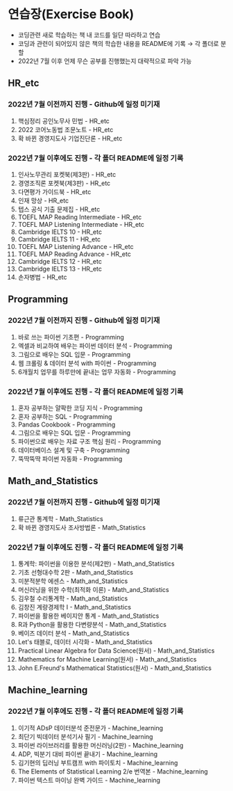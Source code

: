 # 연습장(Exercise Book)
- 코딩관련 새로 학습하는 책 내 코드를 일단 따라하고 연습
- 코딩과 관련이 되어있지 않은 책의 학습한 내용을 README에 기록 → 각 폴더로 분할
- 2022년 7월 이후 언제 무슨 공부를 진행했는지 대략적으로 파악 가능


## HR_etc
### 2022년 7월 이전까지 진행 - Github에 일정 미기재
1. 핵심정리 공인노무사 민법 - HR_etc
2. 2022 코어노동법 조문노트 - HR_etc
3. 확 바뀐 경영지도사 기업진단론 - HR_etc

### 2022년 7월 이후에도 진행 - 각 폴더 README에 일정 기록
1. 인사노무관리 포켓북(제3판) - HR_etc
2. 경영조직론 포켓북(제3판) - HR_etc
3. 다면평가 가이드북 - HR_etc
4. 인재 망상 - HR_etc
5. 텝스 공식 기출 문제집 - HR_etc
6. TOEFL MAP Reading Intermediate - HR_etc
7. TOEFL MAP Listening Intermediate - HR_etc
8. Cambridge IELTS 10 - HR_etc
9. Cambridge IELTS 11 - HR_etc
10. TOEFL MAP Listening Advance - HR_etc
11. TOEFL MAP Reading Advance - HR_etc
12. Cambridge IELTS 12 - HR_etc
13. Cambridge IELTS 13 - HR_etc
14. 손자병법 - HR_etc


## Programming
### 2022년 7월 이전까지 진행 - Github에 일정 미기재
1. 바로 쓰는 파이썬 기초편 - Programming
2. 엑셀과 비교하여 배우는 파이썬 데이터 분석 - Programming
3. 그림으로 배우는 SQL 입문 - Programming
4. 웹 크롤링 & 데이터 분석 with 파이썬 - Programming
5. 6개월치 업무를 하루만에 끝내는 업무 자동화 - Programming

### 2022년 7월 이후에도 진행 - 각 폴더 README에 일정 기록
1. 혼자 공부하는 얄팍한 코딩 지식 - Programming
2. 혼자 공부하는 SQL - Programming
3. Pandas Cookbook - Programming
4. 그림으로 배우는 SQL 입문 - Programming
5. 파이썬으로 배우는 자료 구조 핵심 원리 - Programming
6. 데이터베이스 설계 및 구축 - Programming
7. 뚝딱뚝딱 파이썬 자동화 - Programming


## Math_and_Statistics
### 2022년 7월 이전까지 진행 - Github에 일정 미기재
1. 류근관 통계학 - Math_Statistics
2. 확 바뀐 경영지도사 조사방법론 - Math_Statistics

### 2022년 7월 이후에도 진행 - 각 폴더 README에 일정 기록
1. 통계학: 파이썬을 이용한 분석(제2판) - Math_and_Statistics
2. 기초 선형대수학 2판 - Math_and_Statistics
3. 미분적분학 에센스 - Math_and_Statistics
4. 머신러닝을 위한 수학(최적화 이론) - Math_and_Statistics
5. 김우철 수리통계학 - Math_and_Statistics
6. 김창진 계량경제학 I - Math_and_Statistics
7. 파이썬을 활용한 베이지안 통계 - Math_and_Statistics
8. R과 Python을 활용한 다변량분석 - Math_and_Statistics
9. 베이즈 데이터 분석 - Math_and_Statistics
10. Let's 태블로, 데이터 시각화 - Math_and_Statistics
11. Practical Linear Algebra for Data Science(원서) - Math_and_Statistics
12. Mathematics for Machine Learning(원서) - Math_and_Statistics
13. John E.Freund's Mathematical Statistics(원서) - Math_and_Statistics


## Machine_learning
### 2022년 7월 이후에도 진행 - 각 폴더 README에 일정 기록
1. 이기적 ADsP 데이터분석 준전문가 - Machine_learning
2. 최단기 빅데이터 분석기사 필기 - Machine_learning
3. 파이썬 라이브러리를 활용한 머신러닝(2판) - Machine_learning
4. ADP, 빅분기 대비 파이썬 끝내기 - Machine_learning
5. 김기현의 딥러닝 부트캠프 with 파이토치 - Machine_learning
6. The Elements of Statistical Learning 2/e 번역본 - Machine_learning
7. 파이썬 텍스트 마이닝 완벽 가이드 - Machine_learning